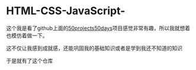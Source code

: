 # HTML-CSS-JavaScript-

这个我是看了github上面的[50projects50days](https://github.com/bradtraversy/50projects50days)项目感觉非常有趣，所以我就想着也模仿着做一下。

这不仅让我感到成就感，还能巩固我的基础知识或者是学到我还不知道的知识

于是就有了这个仓库

